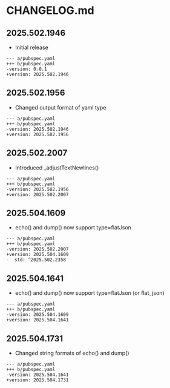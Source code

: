 # CHANGELOG.md

## 2025.502.1946

- Initial release

```
--- a/pubspec.yaml
+++ b/pubspec.yaml
-version: 0.0.1
+version: 2025.502.1946
```

## 2025.502.1956

- Changed output format of yaml type

```
--- a/pubspec.yaml
+++ b/pubspec.yaml
-version: 2025.502.1946
+version: 2025.502.1956
```

## 2025.502.2007

- Introduced _adjustTextNewlines()

```
--- a/pubspec.yaml
+++ b/pubspec.yaml
-version: 2025.502.1956
+version: 2025.502.2007
```

## 2025.504.1609

- echo() and dump() now support type=flatJson

```
--- a/pubspec.yaml
+++ b/pubspec.yaml
-version: 2025.502.2007
+version: 2025.504.1609
-  std: ^2025.502.2358
```

## 2025.504.1641

- echo() and dump() now support type=flatJson (or flat_json)

```
--- a/pubspec.yaml
+++ b/pubspec.yaml
-version: 2025.504.1609
+version: 2025.504.1641
```

## 2025.504.1731

- Changed string formats of echo() and dump()

```
--- a/pubspec.yaml
+++ b/pubspec.yaml
-version: 2025.504.1641
+version: 2025.504.1731
```
